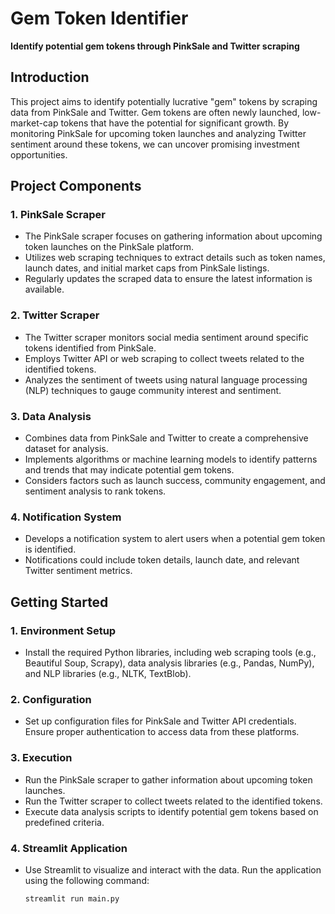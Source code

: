 # Gem Token Identifier

**Identify potential gem tokens through PinkSale and Twitter scraping**

## Introduction

This project aims to identify potentially lucrative "gem" tokens by scraping data from PinkSale and Twitter. Gem tokens are often newly launched, low-market-cap tokens that have the potential for significant growth. By monitoring PinkSale for upcoming token launches and analyzing Twitter sentiment around these tokens, we can uncover promising investment opportunities.

## Project Components

### 1. PinkSale Scraper

- The PinkSale scraper focuses on gathering information about upcoming token launches on the PinkSale platform.
- Utilizes web scraping techniques to extract details such as token names, launch dates, and initial market caps from PinkSale listings.
- Regularly updates the scraped data to ensure the latest information is available.

### 2. Twitter Scraper

- The Twitter scraper monitors social media sentiment around specific tokens identified from PinkSale.
- Employs Twitter API or web scraping to collect tweets related to the identified tokens.
- Analyzes the sentiment of tweets using natural language processing (NLP) techniques to gauge community interest and sentiment.

### 3. Data Analysis

- Combines data from PinkSale and Twitter to create a comprehensive dataset for analysis.
- Implements algorithms or machine learning models to identify patterns and trends that may indicate potential gem tokens.
- Considers factors such as launch success, community engagement, and sentiment analysis to rank tokens.

### 4. Notification System

- Develops a notification system to alert users when a potential gem token is identified.
- Notifications could include token details, launch date, and relevant Twitter sentiment metrics.

## Getting Started

### 1. Environment Setup

- Install the required Python libraries, including web scraping tools (e.g., Beautiful Soup, Scrapy), data analysis libraries (e.g., Pandas, NumPy), and NLP libraries (e.g., NLTK, TextBlob).

### 2. Configuration

- Set up configuration files for PinkSale and Twitter API credentials. Ensure proper authentication to access data from these platforms.

### 3. Execution

- Run the PinkSale scraper to gather information about upcoming token launches.
- Run the Twitter scraper to collect tweets related to the identified tokens.
- Execute data analysis scripts to identify potential gem tokens based on predefined criteria.

### 4. Streamlit Application

- Use Streamlit to visualize and interact with the data. Run the application using the following command:
  
  ```bash
  streamlit run main.py
